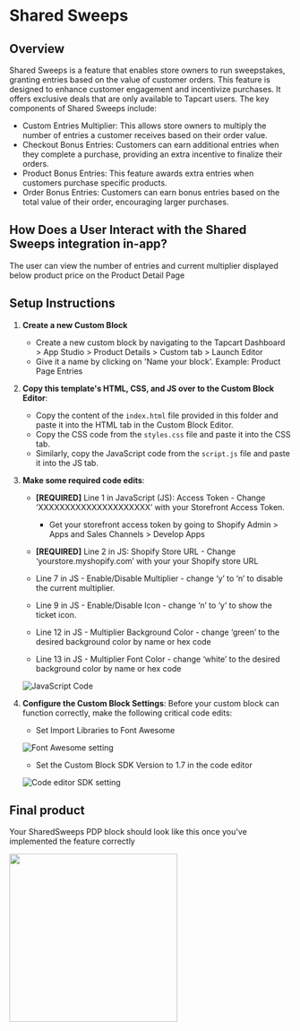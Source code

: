 # Shared Sweeps

## Overview

Shared Sweeps is a feature that enables store owners to run sweepstakes, granting entries based on the value of customer orders. This feature is designed to enhance customer engagement and incentivize purchases. It offers exclusive deals that are only available to Tapcart users. The key components of Shared Sweeps include:

- Custom Entries Multiplier: This allows store owners to multiply the number of entries a customer receives based on their order value.
- Checkout Bonus Entries: Customers can earn additional entries when they complete a purchase, providing an extra incentive to finalize their orders.
- Product Bonus Entries: This feature awards extra entries when customers purchase specific products.
- Order Bonus Entries: Customers can earn bonus entries based on the total value of their order, encouraging larger purchases.

## How Does a User Interact with the Shared Sweeps integration in-app?
The user can view the number of entries and current multiplier displayed below product price on the Product Detail Page

## Setup Instructions

1. **Create a new Custom Block**
   - Create a new custom block by navigating to the Tapcart Dashboard > App Studio > Product Details > Custom tab > Launch Editor
   - Give it a name by clicking on 'Name your block'.  Example: Product Page Entries

2. **Copy this template's HTML, CSS, and JS over to the Custom Block Editor**:

   - Copy the content of the `index.html` file provided in this folder and paste it into the HTML tab in the Custom Block Editor.
   - Copy the CSS code from the `styles.css` file and paste it into the CSS tab.
   - Similarly, copy the JavaScript code from the `script.js` file and paste it into the JS tab.

3. **Make some required code edits**:
   - **[REQUIRED]** Line 1 in JavaScript (JS): Access Token - Change ‘XXXXXXXXXXXXXXXXXXXXX’ with your Storefront Access Token.
      - Get your storefront access token by going to Shopify Admin > Apps and Sales Channels > Develop Apps
   - **[REQUIRED]** Line 2 in JS: Shopify Store URL - Change  ‘yourstore.myshopify.com’ with your your Shopify store URL

   - Line 7 in JS - Enable/Disable Multiplier - change ‘y’ to ‘n’ to disable the current multiplier.
   - Line 9 in JS - Enable/Disable Icon - change ‘n’ to ‘y’ to show the ticket icon.
   - Line 12 in JS - Multiplier Background Color - change ‘green’ to the desired background color by name or hex code
   - Line 13 in JS - Multiplier Font Color - change ‘white’ to the desired background color by name or hex code

   ![JavaScript Code](https://github.com/Tapcart-Templates/custom-block-templates/assets/77694650/44255d33-ee4c-4027-89b5-b1a360d58461)

4. **Configure the Custom Block Settings**: Before your custom block can function correctly, make the following critical code edits:
   - Set Import Libraries to Font Awesome

   ![Font Awesome setting](https://github.com/Tapcart-Templates/custom-block-templates/assets/77694650/c7525cef-8e6e-4068-9a42-a3853fb586bb)

   - Set the Custom Block SDK Version to 1.7 in the code editor

   ![Code editor SDK setting](https://github.com/Tapcart-Templates/custom-block-templates/assets/77694650/c963a6d4-868a-4646-9d6b-d8d55fc5f388)

## Final product

Your SharedSweeps PDP block should look like this once you've implemented the feature correctly

<!--html-->
<img src="https://github.com/Tapcart-Templates/custom-block-templates/assets/77694650/e93d6cb2-3a55-4778-a6b3-7ad9e1a969b8" width="300">
<!--endhtml-->

